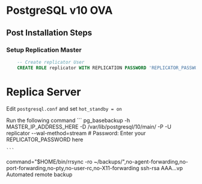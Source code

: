 # PostgreSQL v10 OVA

## Post Installation Steps

### Setup Replication Master

```sql
    -- Create replicator User
    CREATE ROLE replicator WITH REPLICATION PASSWORD 'REPLICATOR_PASSWORD' LOGIN;


```

# Replica Server

Edit `postgresql.conf` and set `hot_standby = on`

Run the following command 
    ```
    pg_basebackup -h MASTER_IP_ADDRESS_HERE -D /var/lib/postgresql/10/main/ -P -U replicator --wal-method=stream
    # Password: Enter your REPLICATOR_PASSWORD here

    ```


command="$HOME/bin/rrsync -ro ~/backups/",no-agent-forwarding,no-port-forwarding,no-pty,no-user-rc,no-X11-forwarding ssh-rsa AAA...vp Automated remote backup